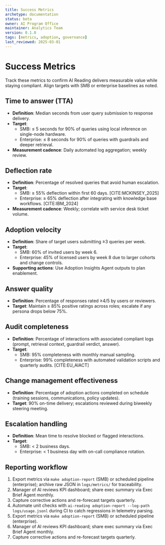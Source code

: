 ```yaml
---
title: Success Metrics
archetype: documentation
status: beta
owner: AI Program Office
maintainer: Analytics Team
version: 0.1.0
tags: [metrics, adoption, governance]
last_reviewed: 2025-03-01
---
```


# Success Metrics

Track these metrics to confirm AI Reading delivers measurable value while staying compliant. Align targets with SMB or enterprise baselines as noted.

## Time to answer (TTA)
- **Definition**: Median seconds from user query submission to response delivery.
- **Target**: 
  - SMB: ≤ 5 seconds for 90% of queries using local inference on single-node hardware.
  - Enterprise: ≤ 8 seconds for 90% of queries with guardrails and deeper retrieval.
- **Measurement cadence**: Daily automated log aggregation; weekly review.

## Deflection rate
- **Definition**: Percentage of resolved queries that avoid human escalation.
- **Target**: 
  - SMB: ≥ 55% deflection within first 60 days. [CITE:MCKINSEY_2025]
  - Enterprise: ≥ 65% deflection after integrating with knowledge base workflows. [CITE:IBM_2024]
- **Measurement cadence**: Weekly; correlate with service desk ticket volume.

## Adoption velocity
- **Definition**: Share of target users submitting ≥3 queries per week.
- **Target**: 
  - SMB: 60% of invited users by week 6.
  - Enterprise: 45% of licensed users by week 8 due to larger cohorts and change controls.
- **Supporting actions**: Use Adoption Insights Agent outputs to plan enablement.

## Answer quality
- **Definition**: Percentage of responses rated ≥4/5 by users or reviewers.
- **Target**: Maintain ≥ 85% positive ratings across roles; escalate if any persona drops below 75%.

## Audit completeness
- **Definition**: Percentage of interactions with associated compliant logs (prompt, retrieval context, guardrail verdict, answer).
- **Target**: 
  - SMB: 95% completeness with monthly manual sampling.
  - Enterprise: 99% completeness with automated validation scripts and quarterly audits. [CITE:EU_AIACT]

## Change management effectiveness
- **Definition**: Percentage of adoption actions completed on schedule (training sessions, communications, policy updates).
- **Target**: 90% on-time delivery; escalations reviewed during biweekly steering meeting.

## Escalation handling
- **Definition**: Mean time to resolve blocked or flagged interactions.
- **Target**: 
  - SMB: < 2 business days.
  - Enterprise: < 1 business day with on-call compliance rotation.

## Reporting workflow 
1. Export metrics via `make adoption-report` (SMB) or scheduled pipeline (enterprise); archive raw JSON in `logs/metrics/` for traceability.
2. Manager of AI reviews KPI dashboard; share exec summary via Exec Brief Agent monthly.
3. Capture corrective actions and re-forecast targets quarterly.
4. Automate unit checks with `ai-reading adoption-report --log-path logs/usage.jsonl` during CI to catch regressions in telemetry parsing.
1. Export metrics via `make adoption-report` (SMB) or scheduled pipeline (enterprise).
2. Manager of AI reviews KPI dashboard; share exec summary via Exec Brief Agent monthly.
3. Capture corrective actions and re-forecast targets quarterly.
